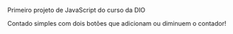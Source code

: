 Primeiro projeto de JavaScript do curso da DIO

Contado simples com dois botões que adicionam ou diminuem o contador!
